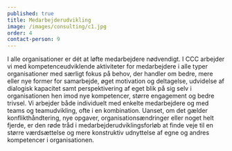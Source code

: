 ```yaml
---
published: true
title: Medarbejderudvikling
image: /images/consulting/c1.jpg
order: 4
contact-person: 9
---
```


I alle organisationer er dét at løfte medarbejdere nødvendigt. I CCC arbejder vi med kompetenceudviklende aktiviteter for medarbejdere i alle typer organisationer med særligt fokus på behov, der handler om bedre, mere eller nye former for samarbejde, øget motivation og deltagelse, udvidelse af dialogisk kapacitet samt perspektivering af eget blik på sig selv i organisationen hen imod nye kompetencer, større engagement og bedre trivsel. Vi arbejder både individuelt med enkelte medarbejdere og med teams og teamudvikling, ofte i en kombination. Uanset, om det gælder konflikthåndtering, nye opgaver, organisationsændringer eller noget helt fjerde, er den røde tråd i medarbejderudviklingsforløb at finde veje til en større værdsættelse og mere konstruktiv udnyttelse af egne og andres kompetencer i organisationen. 